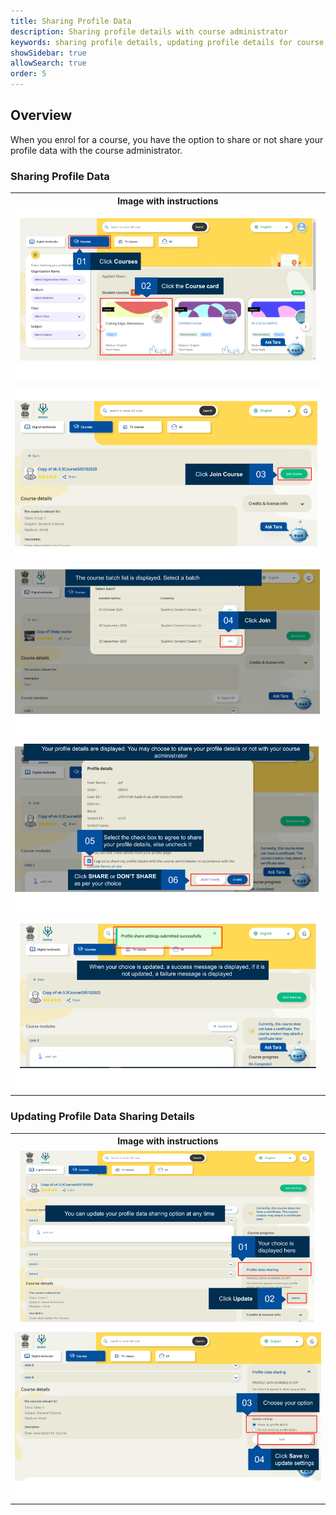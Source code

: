```yaml
---
title: Sharing Profile Data
description: Sharing profile details with course administrator
keywords: sharing profile details, updating profile details for course
showSidebar: true
allowSearch: true
order: 5
---
```


## Overview

When you enrol for a course, you have the option to share or not share your profile data with the course administrator. 

### Sharing Profile Data 

<table>
  <tr>
    <th style="width:35%;">Image with instructions</th>
 </tr>
 <tr>
  <td><img src="../images/courses/consent-profile/consent-profile.png"></td>
  </tr>
  <tr>
    <td><img src="../images/courses/consent-profile/consent-profile1.png"></td>
  </tr>
  <tr>
    <td><img src="../images/courses/consent-profile/consent-profile2.png"></td>
  </tr>
  <tr>
    <td><img src="../images/courses/consent-profile/consent-profile3.png"></td>
  </tr>
  <tr>
    <td><img src="../images/courses/consent-profile/consent-profile4.png"></td>
  </tr>
  </table>


### Updating Profile Data Sharing Details 


<table>
  <tr>
    <th style="width:35%;">Image with instructions</th>
 </tr>
 <tr>
  <td><img src="../images/courses/consent-profile/updating-consent.png"></td>
  </tr>
  <tr>
    <td><img src="../images/courses/consent-profile/updating-consent1.png"></td>
  </tr>
  </table>
